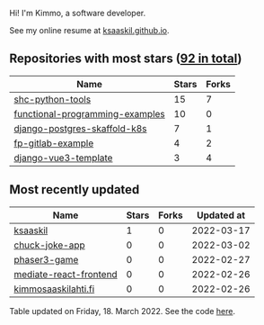 Hi! I'm Kimmo, a software developer.

See my online resume at [ksaaskil.github.io](https://ksaaskil.github.io).

<!-- repositories starts -->

## Repositories with most stars ([92 in total](https://github.com/ksaaskil?tab=repositories))
| Name        | Stars           | Forks  |
| ------------- |-------------| -----|
|[shc-python-tools](https://github.com/ksaaskil/shc-python-tools)|15|7
|[functional-programming-examples](https://github.com/ksaaskil/functional-programming-examples)|10|0
|[django-postgres-skaffold-k8s](https://github.com/ksaaskil/django-postgres-skaffold-k8s)|7|1
|[fp-gitlab-example](https://github.com/ksaaskil/fp-gitlab-example)|4|2
|[django-vue3-template](https://github.com/ksaaskil/django-vue3-template)|3|4

<!-- repositories ends -->
<!-- recent_repositories starts -->

## Most recently updated
| Name        | Stars           | Forks  | Updated at
| ------------- |-------------| -----|-----|
|[ksaaskil](https://github.com/ksaaskil/ksaaskil)|1|0|2022-03-17
|[chuck-joke-app](https://github.com/ksaaskil/chuck-joke-app)|0|0|2022-03-02
|[phaser3-game](https://github.com/ksaaskil/phaser3-game)|0|0|2022-02-27
|[mediate-react-frontend](https://github.com/ksaaskil/mediate-react-frontend)|0|0|2022-02-26
|[kimmosaaskilahti.fi](https://github.com/ksaaskil/kimmosaaskilahti.fi)|0|0|2022-02-26

<!-- recent_repositories ends -->
<!-- updated_at starts -->
Table updated on Friday, 18. March 2022. See the code [here](https://github.com/ksaaskil/ksaaskil).
<!-- updated_at ends -->
